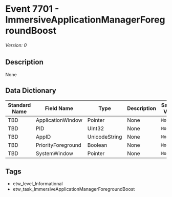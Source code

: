 # Event 7701 - ImmersiveApplicationManagerForegroundBoost
###### Version: 0

## Description
None

## Data Dictionary
|Standard Name|Field Name|Type|Description|Sample Value|
|---|---|---|---|---|
|TBD|ApplicationWindow|Pointer|None|`None`|
|TBD|PID|UInt32|None|`None`|
|TBD|AppID|UnicodeString|None|`None`|
|TBD|PriorityForeground|Boolean|None|`None`|
|TBD|SystemWindow|Pointer|None|`None`|

## Tags
* etw_level_Informational
* etw_task_ImmersiveApplicationManagerForegroundBoost